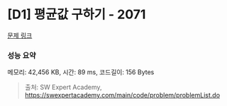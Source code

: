 # [D1] 평균값 구하기 - 2071 

[문제 링크](https://swexpertacademy.com/main/code/problem/problemDetail.do?contestProbId=AV5QRnJqA5cDFAUq) 

### 성능 요약

메모리: 42,456 KB, 시간: 89 ms, 코드길이: 156 Bytes



> 출처: SW Expert Academy, https://swexpertacademy.com/main/code/problem/problemList.do